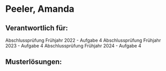 # Peeler, Amanda

## Verantwortlich für:

Abschlussprüfung Frühjahr 2022 - Aufgabe 4
Abschlussprüfung Frühjahr 2023 - Aufgabe 4
Abschlussprüfung Frühjahr 2024 - Aufgabe 4

## Musterlösungen: